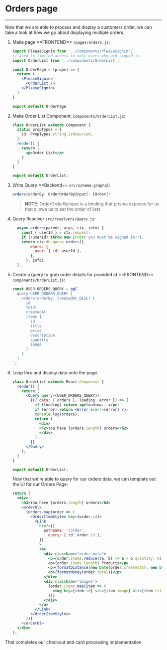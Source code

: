# Orders page

---------------------------------

Now that we are able to process and display a customers order, we can take a look at how we go about displaying multiple orders. 

1. Make page ==FRONTEND== `/pages/orders.js`:

   ```jsx
   import PleaseSignin from '../components/PleaseSignin';
   // used to limited access to only users who ard signed in.
   import OrderList from '../components/OrderList';
   
   const OrderPage = (props) => {
     return (
       <PleaseSignin>
         <OrderList />
       </PleaseSignin>
     )
   }
   
   export default OrderPage
   
   ```

2. Make Order List Component: `components/OrderList.js`:

   ```jsx
   class OrderList extends Component {
     static propTypes = {
       id: PropTypes.string.isRequried,
     }
     render() {
       return (
         <p>Order List</p>
       )
     }
   }
   
   export default OrderList;
   ```

3. Write Query ==Backend== `src/schema.graphql`: 

   ```js
   orders(orderBy: OrderOrderByInput): [Order]!
   ```

   > **NOTE**: OrderOrderByInput is a binding that prisma exposes for us that allows us to set the order of lists

   

4. Query Resolver `src/resolvers/Query.js`:

   ```js
     async orders(parent, args, ctx, info) {
       const { userId } = ctx.request;
       if (!userId) throw new Error('you must be signed in!');
       return ctx.db.query.orders({
           where: {
             user: { id: userId },
           },
         }, info);
     },
   ```

   

5. Create a query to grab order details for provided id ==FRONTEND== `components/OrderList.js`:

   ```js
   const USER_ORDERS_QUERY = gql`
     query USER_ORDERS_QUERY {
       orders(orderBy: createdAt_DESC) {
         id
         total
         createdAt
         items {
           id
           title
           price
           description
           quantity
           image
         }
       }
     }
   `;
   ```

   

6. Loop thru and display data onto the page.

   ```jsx
   class OrderList extends React.Component {
     render() {
       return (
         <Query query={USER_ORDERS_QUERY}>
           {({ data: { orders }, loading, error }) => {
             if (loading) return <p>loading...</p>;
             if (error) return <Error erorr={error} />;
             console.log(orders);
             return (
               <div>
               <h2>You have {orders.length} orders</h2>
               </div>
             );
           }}
         </Query>
       );
     }
   }
   
   export default OrderList;
   ```

   Now that we're able to query for our orders data, we can template out the UI for our Orders Page:

   ```jsx
   return (
     <div>
       <h2>You have {orders.length} orders</h2>
       <orderUl>
         {orders.map(order => (
           <OrderItemStyles key={order.id}>
             <Link
               href={{
                 pathname: '/order',
                   query: { id: order.id },
               }}
               >
               <a>
                 <div className="order-meta">
                   <p>{order.items.reduce((a, b) => a + b.quantity, 0)} Items</p>
                   <p>{order.items.length} Products</p>
                   <p>{formatDistance(new Date(order.createdAt), new Date())}</p>
                   <p>{formatMoney(order.total)}</p>
                 </div>
                 <div className="images">
                   {order.items.map(item => (
                     <img key={item.id} src={item.image} alt={item.title} />
                   ))}
                 </div>
               </a>
             </Link>
           </OrderItemStyles>
         ))}
       </orderUl>
     </div>
   );
   ```

   

That completes our checkout and card processing implementation.